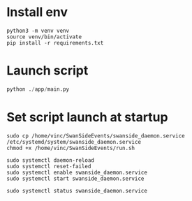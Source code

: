 
# Install env
```shell
python3 -m venv venv
source venv/bin/activate
pip install -r requirements.txt
```

# Launch script
```python
python ./app/main.py
```

# Set script launch at startup
```shell
sudo cp /home/vinc/SwanSideEvents/swanside_daemon.service /etc/systemd/system/swanside_daemon.service
chmod +x /home/vinc/SwanSideEvents/run.sh

sudo systemctl daemon-reload
sudo systemctl reset-failed
sudo systemctl enable swanside_daemon.service
sudo systemctl start swanside_daemon.service

sudo systemctl status swanside_daemon.service
```
